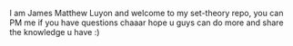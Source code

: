 I am James Matthew Luyon and welcome to my set-theory repo, you can PM me if you have questions chaaar 
hope u guys can do more and share the knowledge u have  :)

